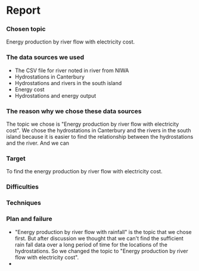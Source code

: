 # Report

### Chosen topic
Energy production by river flow with electricity cost.

### The data sources we used
- The CSV file for river noted in river from NIWA
- Hydrostations in Canterbury
- Hydrostations and rivers in the south island
- Energy cost
- Hydrostations and energy output

### The reason why we chose these data sources
The topic we chose is "Energy production by river flow with electricity cost". We chose the hydrostations in Canterbury and the rivers in the south island because it is easier to find the relationship between the hydrostations and the river. And we can  

### Target
To find the energy production by river flow with electricity cost.

### Difficulties


### Techniques


### Plan and failure
- "Energy production by river flow with rainfall" is the topic that we chose first. But after discussion we thought that we can't find the sufficient rain fall data over a long period of time for the locations of the hydrostations. So we changed the topic to "Energy production by river flow with electricity cost".
- 
